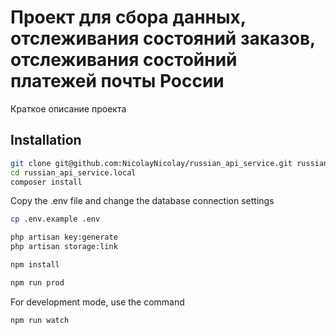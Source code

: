 # Проект для сбора данных, отслеживания состояний заказов, отслеживания состойний платежей почты России

Краткое описание проекта

## Installation

```bash
git clone git@github.com:NicolayNicolay/russian_api_service.git russian_api_service.local
cd russian_api_service.local
composer install
```

Copy the .env file and change the database connection settings

```bash
cp .env.example .env
```

```bash
php artisan key:generate
php artisan storage:link
```

```bash
npm install
```

```bash
npm run prod
```

For development mode, use the command

```bash
npm run watch
```

